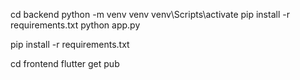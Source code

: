 cd backend
python -m venv venv
venv\Scripts\activate 
pip install -r requirements.txt
python app.py

pip install -r requirements.txt



cd frontend 
flutter get pub 